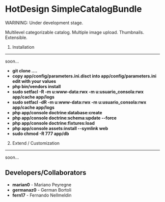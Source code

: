 HotDesign SimpleCatalogBundle
========================

WARINING: Under development stage. 

Multilevel categorizable catalog. Multiple image upload. Thumbnails. Extensible.


1) Installation
---------------

soon...

* **git clone ....**
* **copy app/config/parameters.ini.disct into app/config/parameters.ini edit with your values**
* **php bin/vendors install**
* **sudo setfacl -R -m u:www-data:rwx -m u:usuario_consola:rwx app/cache app/logs**
* **sudo setfacl -dR -m u:www-data:rwx -m u:usuario_consola:rwx app/cache app/logs**
* **php app/console doctrine:database:create**
* **php app/console doctrine:schema:update --force**
* **php app/console doctrine:fixtures:load**
* **php app/console assets:install --symlink web**
* **sudo chmod -R 777 app/db**

2) Extend / Customization
-----------------------

soon...

Developers/Collaborators
---------------

* **marian0** - Mariano Peyregne
* **germanaz0** - German Bortoli 
* **fern17** - Fernando Nellmeldin